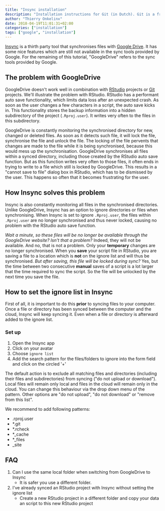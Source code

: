 ```yaml
---
title: "Insync installation"
description: "Installation instructions for Git (in Dutch). Git is a free and open source distributed version control system designed to handle everything from small to very large projects with speed and efficiency."
author: "Thierry Onkelinx"
date: 2018-04-19T11:01:31+02:00
categories: ["installation"]
tags: ["google", "installation"]
---
```


[Insync](https://www.insynchq.com/) is a thirth party tool that synchronises files with [Google Drive](https://www.google.be/drive/about.html). It has some nice features which are still not available in the sync tools provided by Google. For the remaining of this tutorial, "GoogleDrive" refers to the sync tools provided by Google.

## The problem with GoogleDrive

GoogleDrive doesn't work well in combination with [RStudio](https://www.rstudio.com) projects or [Git](https://git-scm.com/) projects. We'll illustrate the problem with RStudio. RStudio has a performant auto save functionality, which limits data loss after an unexpected crash. As soon as the user changes a few characters in a script, the auto save kicks in. This functionality stores the backup information into a hidden subdirectory of the project (`.Rproj.user`). It writes very often to the files in this subdirectory.

GoogleDrive is constantly monitoring the synchronised directory for new, changed or deleted files. As soon as it detects such file, it will lock the file, synchronise the file and unlock the file. The locking of the file pervents that changes are made to the file while it is being synchronised, because this would mess up the synchronisation. GoogleDrive synchronises all files within a synced directory, including those created by the RStudio auto save function. But as this function writes very often to those files, it often ends in trying to write to a file which still is locked by GoogleDrive. This results in a "cannot save to file" dialog box in RStudio, which has to be dismissed by the user. This happens so often that it becomes frustrating for the user.

## How Insync solves this problem

Insync is also constantly monitoring all files in the synchronised directories. Unlike GoogleDrive, Insync has an option to ignore directories or files when synchronising. When Insync is set to ignore `.Rproj.user`, the files within `.Rproj.user` are no longer synchronised and thus never locked, causing no problem with the RStudio auto save function.

_Wait a minute, so these files will be no longer be available through the GoogleDrive website? Isn't that a problem?_ Indeed, they will not be available. And no, that is not a problem. Only your **temporary** changes are no longer synchronised. When you **save** your script file in RStudio, you are saving a file to a location which is **not** on the ignore list and will thus be synchronised. _But after saving, this file will be locked during sync?_ Yes, but the time between two consecutive **manual** saves of a script is a lot larger that the time required to sync the script. So the file will be unlocked by the next time you save the file.
<!-- Maybe it could be helpful to also mention the disadvantages of Insync, e.g. the fact that all shared documents are scanned, taking a long time for an initial scan in our INBO network? -->

## How to set the ignore list in Insync

First of all, it is important to do this **prior** to syncing files to your computer. Once a file or directory has been synced between the computer and the cloud, Insync will keep syncing it. Even when a file or directory is afterward added to the ignore list.

### Set up

1. Open the Insync app
1. Click on your avatar
1. Choose `ignore list`<!-- I don't see 'setting' after clicking on my avatar -->
1. Add the search pattern for the files/folders to ignore into the form field<!-- What do you mean with 'form field'? --> and click on the circled '+'

The default action is to exclude all matching files and directories (including their files and subdirectories) from syncing ("do not upload or download"). Local files will remain only local and files in the cloud will remain only in the cloud. You can change this behaviour via the drop down menu of the pattern. Other options are "do not upload", "do not download" or "remove from this list".

We recommend to add following patterns:

- .rproj.user
- *.git
- *.rcheck
- *_cache
- *_files
- _site
<!-- Would it be useful to also add information on the installation or settings of insync, or will this be the subject of another tutorial?  Some subjects could be covered easily by refering to pages on https://forums.insynchq.com/c/how-to -->

## FAQ

1. Can I use the same local folder when switching from GoogleDrive to Insync
    - It is safer you use a different folder. 
1. I've already synced an RStudio project with Insync without setting the ignore list
    - Create a new RStudio project in a different folder and copy your data an script to this new RStudio project
